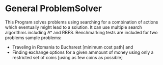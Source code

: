 General ProblemSolver
=====================

This Program solves problems using searching for a combination of actions which
eventually might lead to a solution. It can use multiple search algorithms
including A* and RBFS. Benchmarking tests are included for two problems sample
problems:
 - Traveling in Romania to Bucharest [minimum cost path] and
 - Finding exchange options for a given ammount of money using only a restricted
   set of coins [using as few coins as possible]
